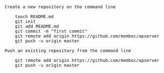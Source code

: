<pre>
Create a new repository on the command line

	touch README.md
	git init
	git add README.md
	git commit -m "first commit"
	git remote add origin https://github.com/memboc/apserver.git
	git push -u origin master

Push an existing repository from the command line

	git remote add origin https://github.com/memboc/apserver.git
	git push -u origin master
	
</pre>